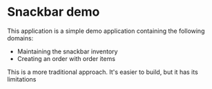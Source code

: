 # Snackbar demo

This application is a simple demo application containing the following domains:
 - Maintaining the snackbar inventory
 - Creating an order with order items

This is a more traditional approach. It's easier to build, but it has its limitations

